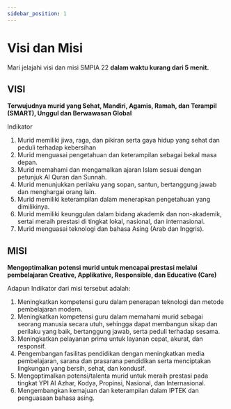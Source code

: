 ```yaml
---
sidebar_position: 1
---
```


# Visi dan Misi

Mari jelajahi visi dan misi SMPIA 22 **dalam waktu kurang dari 5 menit.**

## VISI

**Terwujudnya murid yang Sehat, Mandiri, Agamis, Ramah, dan Terampil (SMART), Unggul dan Berwawasan Global**

Indikator

1. Murid memiliki jiwa, raga, dan pikiran serta gaya hidup yang sehat dan peduli terhadap kebersihan 
2. Murid menguasai pengetahuan dan keterampilan sebagai bekal masa depan.
3. Murid memahami dan mengamalkan ajaran Islam sesuai dengan petunjuk Al Quran dan Sunnah.
4. Murid menunjukkan perilaku yang sopan, santun, bertanggung jawab dan menghargai orang lain.
5. Murid memiliki keterampilan dalam menerapkan pengetahuan yang dimilikinya. 
6. Murid memiliki keunggulan dalam bidang akademik dan non-akademik, sertai meraih prestasi di tingkat lokal, nasional, dan internasional.
7. Murid menguasai teknologi dan bahasa Asing (Arab dan Inggris).

## MISI

**Mengoptimalkan potensi murid untuk mencapai prestasi melalui pembelajaran Creative, Applikative, Responsible, dan Educative (Care)**

Adapun Indikator dari misi tersebut adalah:
1. Meningkatkan kompetensi guru dalam penerapan teknologi dan metode pembelajaran modern.
2. Meningkatkan kompetensi guru dalam memahami murid sebagai seorang manusia secara utuh, sehingga dapat membangun sikap dan perilaku yang baik, bertanggung jawab, serta peduli terhadap sesama.
3. Meningkatkan pelayanan prima untuk layanan cepat, akurat, dan responsif.
4. Pengembangan fasilitas pendidikan dengan meningkatkan media pembelajaran, sarana dan prasarana pendidikan serta menciptakan lingkungan yang bersih, sehat, dan kondusif.
5. Mengoptimalkan potensi/talenta murid untuk meraih prestasi pada tingkat YPI Al Azhar, Kodya, Propinsi, Nasional, dan Internasional.
6. Mengembangkan kemajuan dan keterampilan dalam IPTEK dan penguasaan bahasa asing.